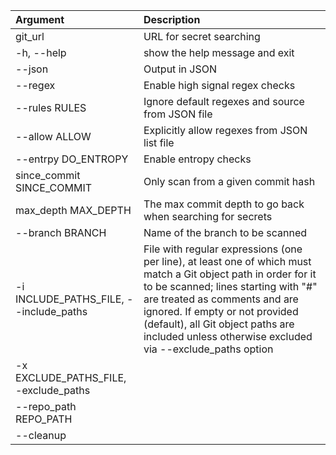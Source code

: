 |Argument|Description|
|:---|:----|
|git_url|URL for secret searching|
|-h, --help|show the help message and exit|
|--json|Output in JSON|
|--regex|Enable high signal regex checks|
|--rules RULES|Ignore default regexes and source from JSON file|
|--allow ALLOW|Explicitly allow regexes from JSON list file|
|--entrpy DO_ENTROPY|Enable entropy checks|
|since_commit SINCE_COMMIT|Only scan from a given commit hash|
|max_depth MAX_DEPTH|The max commit depth to go back when searching for secrets|
|--branch BRANCH|Name of the branch to be scanned|
|-i INCLUDE_PATHS_FILE, --include_paths|File with regular expressions (one per line), at least one of which must match a Git object path in order for it to be scanned; lines starting with "#" are treated as comments and are ignored. If empty or not provided (default), all Git object paths are included unless otherwise excluded via --exclude_paths option|
|-x EXCLUDE_PATHS_FILE, -exclude_paths||
|--repo_path REPO_PATH||
|--cleanup||
